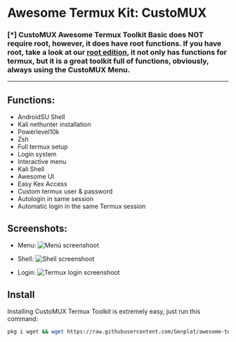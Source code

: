 # Awesome Termux Kit: CustoMUX
### [*] CustoMUX Awesome Termux Toolkit Basic does NOT require root, however, it does have root functions. If you have root, take a look at our [root edition](https://github.com/Genplat/customux), it not only has functions for termux, but it is a great toolkit full of functions, obviously, always using the CustoMUX Menu.

----------------------------------------

## Functions:
- AndroidSU Shell
- Kali nethunter installation
- Powerlevel10k
- Zsh
- Full termux setup
- Login system
- Interactive menu
- Kali Shell
- Awesome UI
- Easy Kex Access
- Custom termux user & password
- Autologin in same session
- Automatic login in the same Termux session

## Screenshots:
- Menu:
![Menú screenshoot](https://i.ibb.co/2jbLR5H/Screenshot-20230802-153820-Termux.png)

- Shell:
![Shell screenshoot](https://i.ibb.co/9svPpbp/Screenshot-20230802-153832-Termux.png)

- Login:
![Termux login screenshoot](https://i.ibb.co/KFZxR4M/Screenshot-20230802-153801-Termux.png)

## Install

Installing CustoMUX Termux Toolkit is extremely easy, just run this command:
```sh
pkg i wget && wget https://raw.githubusercontent.com/Genplat/awesome-termux/main/install.sh && bash install.sh
```

